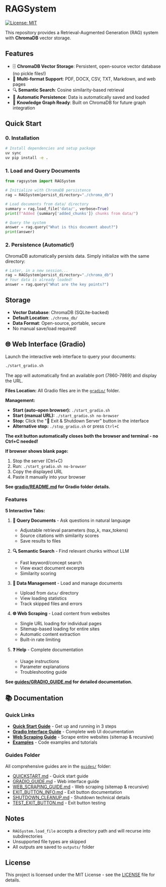 RAGSystem
==========

[![License: MIT](https://img.shields.io/badge/License-MIT-yellow.svg)](https://opensource.org/licenses/MIT)

This repository provides a Retrieval-Augmented Generation (RAG) system with **ChromaDB** vector storage.

## Features

- 🗄️ **ChromaDB Vector Storage**: Persistent, open-source vector database (no pickle files!)
- 📄 **Multi-format Support**: PDF, DOCX, CSV, TXT, Markdown, and web pages
- 🔍 **Semantic Search**: Cosine similarity-based retrieval
- 💾 **Automatic Persistence**: Data is automatically saved and loaded
- 🚀 **Knowledge Graph Ready**: Built on ChromaDB for future graph integration

## Quick Start

### 0. Installation

```bash
# Install dependencies and setup package
uv sync
uv pip install -e .
```

### 1. Load and Query Documents

```python
from ragsystem import RAGSystem

# Initialize with ChromaDB persistence
rag = RAGSystem(persist_directory="./chroma_db")

# Load documents from data/ directory
summary = rag.load_file('data/', verbose=True)
print(f"Added {summary['added_chunks']} chunks from data/")

# Query the system
answer = rag.query("What is this document about?")
print(answer)
```

### 2. Persistence (Automatic!)

ChromaDB automatically persists data. Simply initialize with the same directory:

```python
# Later, in a new session...
rag = RAGSystem(persist_directory="./chroma_db")
# Your data is already loaded!
answer = rag.query("What are the key points?")
```

## Storage

- **Vector Database**: ChromaDB (SQLite-backed)
- **Default Location**: `./chroma_db/`
- **Data Format**: Open-source, portable, secure
- No manual save/load required!

## 🌐 Web Interface (Gradio)

Launch the interactive web interface to query your documents:

```bash
./start_gradio.sh
```

The app will automatically find an available port (7860-7869) and display the URL.

**Files Location:** All Gradio files are in the [`gradio/`](gradio/) folder.

**Management:**
- **Start (auto-open browser):** `./start_gradio.sh`
- **Start (manual URL):** `./start_gradio.sh no-browser`
- **Stop:** Click the "🛑 Exit & Shutdown Server" button in the interface
- **Alternative stop:** `./stop_gradio.sh` or press `Ctrl+C`

**The exit button automatically closes both the browser and terminal - no Ctrl+C needed!**

**If browser shows blank page:**
1. Stop the server (Ctrl+C)
2. Run: `./start_gradio.sh no-browser`
3. Copy the displayed URL
4. Paste it manually into your browser

**See [gradio/README.md](gradio/README.md) for Gradio folder details.**

### Features

**5 Interactive Tabs:**

1. **💬 Query Documents** - Ask questions in natural language
   - Adjustable retrieval parameters (top_k, max_tokens)
   - Source citations with similarity scores
   - Save results to files

2. **🔍 Semantic Search** - Find relevant chunks without LLM
   - Fast keyword/concept search
   - View exact document excerpts
   - Similarity scoring

3. **📁 Data Management** - Load and manage documents
   - Upload from `data/` directory
   - View loading statistics
   - Track skipped files and errors

4. **🌐 Web Scraping** - Load content from websites
   - Single URL loading for individual pages
   - Sitemap-based loading for entire sites
   - Automatic content extraction
   - Built-in rate limiting

5. **❓ Help** - Complete documentation
   - Usage instructions
   - Parameter explanations
   - Troubleshooting guide

**See [guides/GRADIO_GUIDE.md](guides/GRADIO_GUIDE.md) for detailed documentation.**

## 📚 Documentation

### Quick Links
- **[Quick Start Guide](guides/QUICKSTART.md)** - Get up and running in 3 steps
- **[Gradio Interface Guide](guides/GRADIO_GUIDE.md)** - Complete web UI documentation
- **[Web Scraping Guide](guides/WEB_SCRAPING_GUIDE.md)** - Scrape entire websites (sitemap & recursive)
- **[Examples](examples/README.md)** - Code examples and tutorials

### Guides Folder
All comprehensive guides are in the [`guides/`](guides/) folder:
- [QUICKSTART.md](guides/QUICKSTART.md) - Quick start guide
- [GRADIO_GUIDE.md](guides/GRADIO_GUIDE.md) - Web interface guide
- [WEB_SCRAPING_GUIDE.md](guides/WEB_SCRAPING_GUIDE.md) - Web scraping (sitemap & recursive)
- [EXIT_BUTTON_INFO.md](guides/EXIT_BUTTON_INFO.md) - Exit button documentation
- [SHUTDOWN_CLEANUP.md](guides/SHUTDOWN_CLEANUP.md) - Shutdown technical details
- [TEST_EXIT_BUTTON.md](guides/TEST_EXIT_BUTTON.md) - Exit button testing

## Notes

- `RAGSystem.load_file` accepts a directory path and will recurse into subdirectories
- Unsupported file types are skipped
- All outputs are saved to `outputs/` folder

## License

This project is licensed under the MIT License - see the [LICENSE](LICENSE) file for details.

